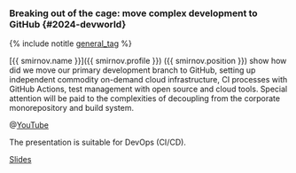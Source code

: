 ### Breaking out of the cage: move complex development to GitHub {#2024-devworld}

{% include notitle [general_tag](../../tags.md#general) %}

[{{ smirnov.name }}]({{ smirnov.profile }}) ({{ smirnov.position }}) show how did we move our primary development branch to GitHub, setting up independent commodity on-demand cloud infrastructure, CI processes with GitHub Actions, test management with open source and cloud tools. Special attention will be paid to the complexities of decoupling from the corporate monorepository and build system.

@[YouTube](https://youtu.be/ETEhq7RGBTk?si=MAUDwaXlzCl0IzH_)

The presentation is suitable for DevOps (CI/CD).

[Slides](https://presentations.ydb.tech/2024/en/devworld/presentation.pdf)